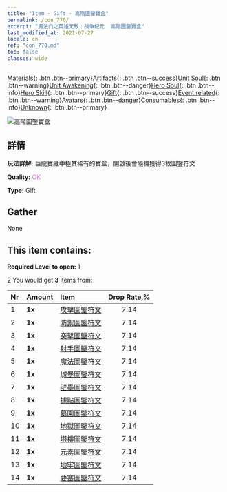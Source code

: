 ```yaml
---
title: "Item - Gift - 高階圖鑒寶盒"
permalink: /con_770/
excerpt: "魔法门之英雄无敌：战争纪元  高階圖鑒寶盒"
last_modified_at: 2021-07-27
locale: cn
ref: "con_770.md"
toc: false
classes: wide
---
```

 [Materials](/ItemsCN/){: .btn .btn--primary}[Artifacts](/ItemsCN/Artifacts/){: .btn .btn--success}[Unit Soul](/ItemsCN/UnitSoul/){: .btn .btn--warning}[Unit Awakening](/ItemsCN/UnitAwakening/){: .btn .btn--danger}[Hero Soul](/ItemsCN/HeroSoul/){: .btn .btn--info}[Hero Skill](/ItemsCN/HeroSkill/){: .btn .btn--primary}[Gift](/ItemsCN/Gift/){: .btn .btn--success}[Event related](/ItemsCN/Events/){: .btn .btn--warning}[Avatars](/ItemsCN/Avatars/){: .btn .btn--danger}[Consumables](/ItemsCN/Consumables/){: .btn .btn--info}[Unknown](/ItemsCN/Unknown/){: .btn .btn--primary}

 ![高階圖鑒寶盒](/images/t/i_tujianhezi3.png)

## 詳情
 **玩法詳解:** 巨龍寶藏中極其稀有的寶盒，開啟後會隨機獲得3枚圖鑒符文

 **Quality:** <span style="color: #DA70D6">OK</span>

 **Type:** Gift

## Gather

  None

## This item contains:

 **Required Level to open:** 1

 2 You would get **3** items  from:

  | Nr | Amount |     Item    | Drop Rate,% |
  |:---|:-------|:------------|:---------:|
  | 1 |  **1x** | [攻擊圖鑒符文](/cn/Items/con_734/) | 7.14 | 
  | 2 |  **1x** | [防禦圖鑒符文](/cn/Items/con_739/) | 7.14 | 
  | 3 |  **1x** | [突擊圖鑒符文](/cn/Items/con_741/) | 7.14 | 
  | 4 |  **1x** | [射手圖鑒符文](/cn/Items/con_742/) | 7.14 | 
  | 5 |  **1x** | [魔法圖鑒符文](/cn/Items/con_746/) | 7.14 | 
  | 6 |  **1x** | [城堡圖鑒符文](/cn/Items/con_752/) | 7.14 | 
  | 7 |  **1x** | [壁壘圖鑒符文](/cn/Items/con_753/) | 7.14 | 
  | 8 |  **1x** | [據點圖鑒符文](/cn/Items/con_754/) | 7.14 | 
  | 9 |  **1x** | [墓園圖鑒符文](/cn/Items/con_755/) | 7.14 | 
  | 10 |  **1x** | [地獄圖鑒符文](/cn/Items/con_777/) | 7.14 | 
  | 11 |  **1x** | [塔樓圖鑒符文](/cn/Items/con_785/) | 7.14 | 
  | 12 |  **1x** | [元素圖鑒符文](/cn/Items/con_791/) | 7.14 | 
  | 13 |  **1x** | [地牢圖鑒符文](/cn/Items/con_792/) | 7.14 | 
  | 14 |  **1x** | [要塞圖鑒符文](/cn/Items/con_818/) | 7.14 | 
